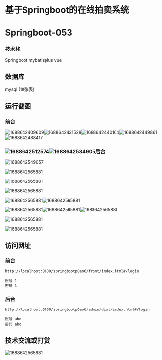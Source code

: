

# 基于Springboot的在线拍卖系统

# Springboot-053

### 技术栈

Springboot mybatisplus vue

## 数据库

mysql (10张表)



## 运行截图

### 前台

![1688642409609](./images/1.jpg)![1688642431528](./images/2.jpg)![1688642440164](./images/3.jpg)![1688642449861](./images/4.jpg)![1688642488417](./images/5.jpg)

### ![1688642512574](./images/6.jpg)![1688642534905](./images/7.jpg)后台

![1688642549057](./images/8.jpg)

![1688642565881](./images/9.jpg)

![1688642565881](./images/10.jpg)

![1688642565881](./images/11.jpg)

![1688642565881](./images/12.jpg)![1688642565881](./images/13.jpg)

![1688642565881](./images/14.jpg)![1688642565881](./images/15.jpg)![1688642565881](./images/16.jpg)

![1688642565881](./images/17.jpg)

![1688642565881](./images/18.jpg)



## 访问网址

### 前台

```
http://localhost:8080/springbootp0eo6/front/index.html#/login

账号 1
密码 1
```

### 后台

```
http://localhost:8080/springbootp0eo6/admin/dist/index.html#/login

账号 abo
密码 abo
```





##  技术交流或打赏

![1688642565881](./images/vx.jpg)
